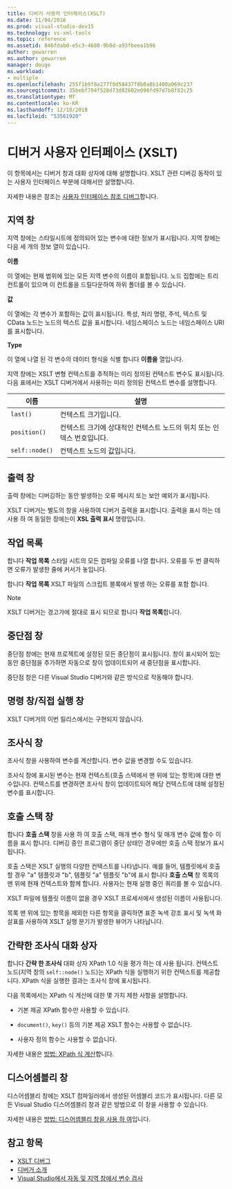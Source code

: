 ```yaml
---
title: 디버거 사용자 인터페이스(XSLT)
ms.date: 11/04/2016
ms.prod: visual-studio-dev15
ms.technology: vs-xml-tools
ms.topic: reference
ms.assetid: 846fdabd-e5c3-4688-9b0d-a93fbeea1b96
author: gewarren
ms.author: gewarren
manager: douge
ms.workload:
- multiple
ms.openlocfilehash: 255f1b9f8a277f0d58437f8b0a8b1400a069c237
ms.sourcegitcommit: 35bebf794f528d73d82602e096fd97d7b8f82c25
ms.translationtype: MT
ms.contentlocale: ko-KR
ms.lasthandoff: 12/18/2018
ms.locfileid: "53561920"
---
```

# <a name="debugger-user-interface-xslt"></a>디버거 사용자 인터페이스 (XSLT)

이 항목에서는 디버거 창과 대화 상자에 대해 설명합니다. XSLT 관련 디버깅 동작이 있는 사용자 인터페이스 부분에 대해서만 설명합니다.

자세한 내용은 참조는 [사용자 인터페이스 참조 디버그](../debugger/debugging-user-interface-reference.md)합니다.

## <a name="locals-window"></a>지역 창
 지역 창에는 스타일시트에 정의되어 있는 변수에 대한 정보가 표시됩니다. 지역 창에는 다음 세 개의 정보 열이 있습니다.

 **이름**

 이 열에는 현재 범위에 있는 모든 지역 변수의 이름이 포함됩니다. 노드 집합에는 트리 컨트롤이 있으며 이 컨트롤을 드릴다운하여 하위 폴더를 볼 수 있습니다.

 **값**

 이 열에는 각 변수가 포함하는 값이 표시됩니다. 특성, 처리 명령, 주석, 텍스트 및 CData 노드는 노드의 텍스트 값을 표시합니다. 네임스페이스 노드는 네임스페이스 URI를 표시합니다.

 **Type**

 이 열에 나열 된 각 변수의 데이터 형식을 식별 합니다 **이름을** 열입니다.

 지역 창에는 XSLT 변형 컨텍스트를 추적하는 미리 정의된 컨텍스트 변수도 표시됩니다. 다음 표에서는 XSLT 디버거에서 사용하는 미리 정의된 컨텍스트 변수를 설명합니다.

|이름|설명|
|-|-----------------|
|`last()`|컨텍스트 크기입니다.|
|`position()`|컨텍스트 크기에 상대적인 컨텍스트 노드의 위치 또는 인덱스 번호입니다.|
|`self::node()`|컨텍스트 노드의 값입니다.|

## <a name="output-window"></a>출력 창
 출력 창에는 디버깅하는 동안 발생하는 오류 메시지 또는 보안 예외가 표시됩니다.

 XSLT 디버거는 별도의 창을 사용하여 디버거 출력을 표시합니다. 출력을 표시 하는 데 사용 하 여 동일한 창에는이 **XSL 출력 표시** 명령입니다.

## <a name="task-list"></a>작업 목록
 합니다 **작업 목록** 스타일 시트의 모든 컴파일 오류를 나열 합니다. 오류를 두 번 클릭하면 오류가 발생한 줄에 커서가 놓입니다.

 합니다 **작업 목록** XSLT 파일의 스크립트 블록에서 발생 하는 오류를 포함 합니다.

> [!NOTE]
> XSLT 디버거는 경고가에 절대로 표시 되므로 합니다 **작업 목록**합니다.

## <a name="breakpoints-window"></a>중단점 창
 중단점 창에는 현재 프로젝트에 설정된 모든 중단점이 표시됩니다. 창이 표시되어 있는 동안 중단점을 추가하면 자동으로 창이 업데이트되어 새 중단점을 표시합니다.

 중단점 창은 다른 Visual Studio 디버거와 같은 방식으로 작동해야 합니다.

## <a name="command-windowimmediate-window"></a>명령 창/직접 실행 창
 XSLT 디버거의 이번 릴리스에서는 구현되지 않습니다.

## <a name="watch-window"></a>조사식 창
 조사식 창을 사용하여 변수를 계산합니다. 변수 값을 변경할 수도 있습니다.

 조사식 창에 표시된 변수는 현재 컨텍스트(호출 스택에서 맨 위에 있는 항목)에 대한 변수입니다. 컨텍스트를 변경하면 조사식 창이 업데이트되어 해당 컨텍스트에 대해 설정된 변수를 표시합니다.

## <a name="call-stack-window"></a>호출 스택 창
 합니다 **호출 스택** 창을 사용 하 여 호출 스택, 매개 변수 형식 및 매개 변수 값에 함수 이름을 표시 합니다. 디버깅 중인 프로그램이 중단 상태인 경우에만 호출 스택 정보가 표시됩니다.

 호출 스택은 XSLT 실행의 다양한 컨텍스트를 나타냅니다. 예를 들어, 템플릿에서 호출할 경우 "a" 템플릿과 "b", 템플릿 "a" 템플릿 "b"에 표시 합니다 **호출 스택** 창 목록의 맨 위에 현재 컨텍스트와 함께 합니다. 사용자는 현재 실행 중인 쿼리를 볼 수 있습니다.

 XSLT 파일에 템플릿 이름이 없을 경우 XSLT 프로세서에서 생성된 이름이 사용됩니다.

 목록 맨 위에 있는 항목을 제외한 다른 항목을 클릭하면 표준 녹색 강조 표시 및 녹색 화살표를 사용하여 XSLT 실행 분기가 발생한 뷰어가 나타납니다.

## <a name="quickwatch-dialog-box"></a>간략한 조사식 대화 상자
 합니다 **간략 한 조사식** 대화 상자 XPath 1.0 식을 평가 하는 데 사용 됩니다. 컨텍스트 노드(지역 창의 `self::node()` 노드)는 XPath 식을 실행하기 위한 컨텍스트를 제공합니다. XPath 식을 실행한 결과는 조사식 창에 표시됩니다.

 다음 목록에서는 XPath 식 계산에 대한 몇 가지 제한 사항을 설명합니다.

-   기본 제공 XPath 함수만 사용할 수 있습니다.

-   `document()`, `key()` 등의 기본 제공 XSLT 함수는 사용할 수 없습니다.

-   사용자 정의 함수는 사용할 수 없습니다.

자세한 내용은 [방법: XPath 식 계산](../xml-tools/how-to-evaluate-an-xpath-expression.md)합니다.

## <a name="disassembly-window"></a>디스어셈블리 창
 디스어셈블리 창에는 XSLT 컴파일러에서 생성된 어셈블리 코드가 표시됩니다. 다른 모든 Visual Studio 디스어셈블리 창과 같은 방법으로 이 창을 사용할 수 있습니다.

 자세한 내용은 [방법: 디스어셈블리 창을 사용 하 여](../debugger/how-to-use-the-disassembly-window.md)입니다.

## <a name="see-also"></a>참고 항목

- [XSLT 디버그](../xml-tools/debugging-xslt.md)
- [디버거 소개](../debugger/debugger-feature-tour.md)   
- [Visual Studio에서 자동 및 지역 창에서 변수 검사](../debugger/autos-and-locals-windows.md)